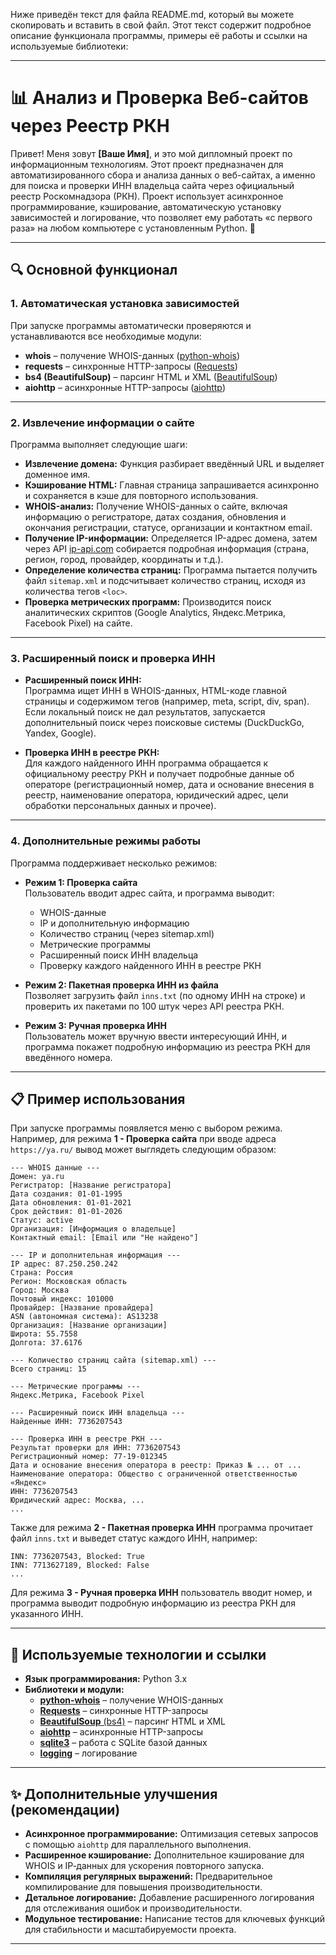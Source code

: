 Ниже приведён текст для файла README.md, который вы можете скопировать и вставить в свой файл. Этот текст содержит подробное описание функционала программы, примеры её работы и ссылки на используемые библиотеки:

---

# 📊 Анализ и Проверка Веб-сайтов через Реестр РКН

Привет! Меня зовут **[Ваше Имя]**, и это мой дипломный проект по информационным технологиям. Этот проект предназначен для автоматизированного сбора и анализа данных о веб-сайтах, а именно для поиска и проверки ИНН владельца сайта через официальный реестр Роскомнадзора (РКН). Проект использует асинхронное программирование, кэширование, автоматическую установку зависимостей и логирование, что позволяет ему работать «с первого раза» на любом компьютере с установленным Python. 🚀

---

## 🔍 Основной функционал

### 1. Автоматическая установка зависимостей  
При запуске программы автоматически проверяются и устанавливаются все необходимые модули:
- **whois** – получение WHOIS-данных ([python-whois](https://pypi.org/project/python-whois/))
- **requests** – синхронные HTTP-запросы ([Requests](https://docs.python-requests.org/))
- **bs4 (BeautifulSoup)** – парсинг HTML и XML ([BeautifulSoup](https://www.crummy.com/software/BeautifulSoup/bs4/doc/))
- **aiohttp** – асинхронные HTTP-запросы ([aiohttp](https://docs.aiohttp.org/))

---

### 2. Извлечение информации о сайте  
Программа выполняет следующие шаги:
- **Извлечение домена:** Функция разбирает введённый URL и выделяет доменное имя.
- **Кэширование HTML:** Главная страница запрашивается асинхронно и сохраняется в кэше для повторного использования.
- **WHOIS-анализ:** Получение WHOIS-данных о сайте, включая информацию о регистраторе, датах создания, обновления и окончания регистрации, статусе, организации и контактном email.
- **Получение IP-информации:** Определяется IP-адрес домена, затем через API [ip-api.com](http://ip-api.com/) собирается подробная информация (страна, регион, город, провайдер, координаты и т.д.).
- **Определение количества страниц:** Программа пытается получить файл `sitemap.xml` и подсчитывает количество страниц, исходя из количества тегов `<loc>`.
- **Проверка метрических программ:** Производится поиск аналитических скриптов (Google Analytics, Яндекс.Метрика, Facebook Pixel) на сайте.

---

### 3. Расширенный поиск и проверка ИНН  
- **Расширенный поиск ИНН:**  
  Программа ищет ИНН в WHOIS-данных, HTML-коде главной страницы и содержимом тегов (например, meta, script, div, span). Если локальный поиск не дал результатов, запускается дополнительный поиск через поисковые системы (DuckDuckGo, Yandex, Google).

- **Проверка ИНН в реестре РКН:**  
  Для каждого найденного ИНН программа обращается к официальному реестру РКН и получает подробные данные об операторе (регистрационный номер, дата и основание внесения в реестр, наименование оператора, юридический адрес, цели обработки персональных данных и прочее).

---

### 4. Дополнительные режимы работы  
Программа поддерживает несколько режимов:
- **Режим 1: Проверка сайта**  
  Пользователь вводит адрес сайта, и программа выводит:
  - WHOIS-данные
  - IP и дополнительную информацию
  - Количество страниц (через sitemap.xml)
  - Метрические программы
  - Расширенный поиск ИНН владельца
  - Проверку каждого найденного ИНН в реестре РКН

- **Режим 2: Пакетная проверка ИНН из файла**  
  Позволяет загрузить файл `inns.txt` (по одному ИНН на строке) и проверить их пакетами по 100 штук через API реестра РКН.

- **Режим 3: Ручная проверка ИНН**  
  Пользователь может вручную ввести интересующий ИНН, и программа покажет подробную информацию из реестра РКН для введённого номера.

---

## 📋 Пример использования

При запуске программы появляется меню с выбором режима. Например, для режима **1 - Проверка сайта** при вводе адреса `https://ya.ru/` вывод может выглядеть следующим образом:

```
--- WHOIS данные ---
Домен: ya.ru
Регистратор: [Название регистратора]
Дата создания: 01-01-1995
Дата обновления: 01-01-2021
Срок действия: 01-01-2026
Статус: active
Организация: [Информация о владельце]
Контактный email: [Email или "Не найдено"]

--- IP и дополнительная информация ---
IP адрес: 87.250.250.242
Страна: Россия
Регион: Московская область
Город: Москва
Почтовый индекс: 101000
Провайдер: [Название провайдера]
ASN (автономная система): AS13238
Организация: [Название организации]
Широта: 55.7558
Долгота: 37.6176

--- Количество страниц сайта (sitemap.xml) ---
Всего страниц: 15

--- Метрические программы ---
Яндекс.Метрика, Facebook Pixel

--- Расширенный поиск ИНН владельца ---
Найденные ИНН: 7736207543

--- Проверка ИНН в реестре РКН ---
Результат проверки для ИНН: 7736207543
Регистрационный номер: 77-19-012345
Дата и основание внесения оператора в реестр: Приказ № ... от ...
Наименование оператора: Общество с ограниченной ответственностью «Яндекс»
ИНН: 7736207543
Юридический адрес: Москва, ...
...
```

Также для режима **2 - Пакетная проверка ИНН** программа прочитает файл `inns.txt` и выведет статус каждого ИНН, например:

```
INN: 7736207543, Blocked: True
INN: 7713627189, Blocked: False
...
```

Для режима **3 - Ручная проверка ИНН** пользователь вводит номер, и программа выводит подробную информацию из реестра РКН для указанного ИНН.

---

## 🔗 Используемые технологии и ссылки

- **Язык программирования:** Python 3.x  
- **Библиотеки и модули:**
  - [**python-whois**](https://pypi.org/project/python-whois/) – получение WHOIS-данных  
  - [**Requests**](https://docs.python-requests.org/) – синхронные HTTP-запросы  
  - [**BeautifulSoup** (bs4)](https://www.crummy.com/software/BeautifulSoup/bs4/doc/) – парсинг HTML и XML  
  - [**aiohttp**](https://docs.aiohttp.org/) – асинхронные HTTP-запросы  
  - [**sqlite3**](https://docs.python.org/3/library/sqlite3.html) – работа с SQLite базой данных  
  - [**logging**](https://docs.python.org/3/library/logging.html) – логирование

---

## ✨ Дополнительные улучшения (рекомендации)

- **Асинхронное программирование:** Оптимизация сетевых запросов с помощью `aiohttp` для параллельного выполнения.
- **Расширенное кэширование:** Дополнительное кэширование для WHOIS и IP‑данных для ускорения повторного запуска.
- **Компиляция регулярных выражений:** Предварительное компилирование для повышения производительности.
- **Детальное логирование:** Добавление расширенного логирования для отслеживания ошибок и производительности.
- **Модульное тестирование:** Написание тестов для ключевых функций для стабильности и масштабируемости проекта.

---
